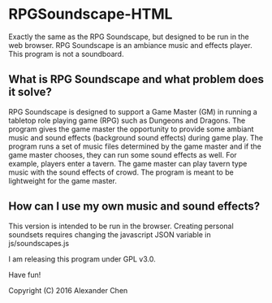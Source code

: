 # RPGSoundscape-HTML
Exactly the same as the RPG Soundscape, but designed to be run in the web browser. RPG Soundscape is an ambiance
music and effects player. This program is not a soundboard.

## What is RPG Soundscape and what problem does it solve?
RPG Soundscape is designed to support a Game Master (GM) in running a tabletop role playing game (RPG) such 
as Dungeons and Dragons. The program gives the game master the opportunity to provide some ambiant music 
and sound effects (background sound effects) during game play. The program runs a set of music files determined
by the game master and if the game master chooses, they can run some sound effects as well. For example, players
enter a tavern. The game master can play tavern type music with the sound effects of crowd. The program is meant
to be lightweight for the game master.

## How can I use my own music and sound effects?
This version is intended to be run in the browser. Creating personal soundsets requires changing the javascript
JSON variable in js/soundscapes.js


I am releasing this program under GPL v3.0.

Have fun!

Copyright (C) 2016 Alexander Chen

